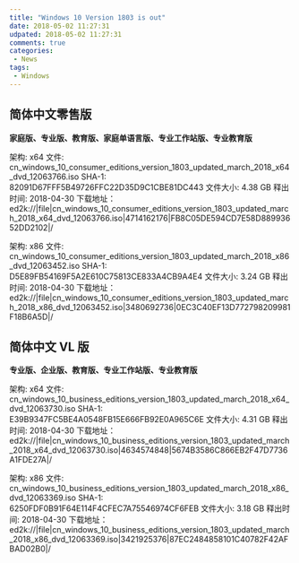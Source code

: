 ```yaml
---
title: "Windows 10 Version 1803 is out"
date: 2018-05-02 11:27:31
udpated: 2018-05-02 11:27:31
comments: true
categories:
 - News
tags:
 - Windows
---
```


## 简体中文零售版
**家庭版、专业版、教育版、家庭单语言版、专业工作站版、专业教育版**

架构: x64
文件: cn_windows_10_consumer_editions_version_1803_updated_march_2018_x64_dvd_12063766.iso
SHA-1: 82091D67FFF5B49726FFC22D35D9C1CBE81DC443
文件大小: 4.38 GB
释出时间: 2018-04-30
下载地址：
ed2k://|file|cn_windows_10_consumer_editions_version_1803_updated_march_2018_x64_dvd_12063766.iso|4714162176|FB8C05DE594CD7E58D88993652DD2102|/

架构: x86
文件: cn_windows_10_consumer_editions_version_1803_updated_march_2018_x86_dvd_12063452.iso
SHA-1: D5E89FB54169F5A2E610C75813CE833A4CB9A4E4
文件大小: 3.24 GB
释出时间: 2018-04-30
下载地址：
ed2k://|file|cn_windows_10_consumer_editions_version_1803_updated_march_2018_x86_dvd_12063452.iso|3480692736|0EC3C40EF13D772798209981F18B6A5D|/
<!-- more -->

## 简体中文 VL 版
**专业版、企业版、教育版、专业工作站版、专业教育版**

架构: x64
文件: cn_windows_10_business_editions_version_1803_updated_march_2018_x64_dvd_12063730.iso
SHA-1: E39B9347FC5BE4A0548FB15E666FB92E0A965C6E
文件大小: 4.31 GB
释出时间: 2018-04-30
下载地址：
ed2k://|file|cn_windows_10_business_editions_version_1803_updated_march_2018_x64_dvd_12063730.iso|4634574848|5674B3586C866EB2F47D7736A1FDE27A|/

架构: x86
文件: cn_windows_10_business_editions_version_1803_updated_march_2018_x86_dvd_12063369.iso
SHA-1: 6250FDF0B91F64E114F4CFEC7A75546974CF6FEB
文件大小: 3.18 GB
释出时间: 2018-04-30
下载地址：
ed2k://|file|cn_windows_10_business_editions_version_1803_updated_march_2018_x86_dvd_12063369.iso|3421925376|87EC2484858101C40782F42AFBAD02B0|/
